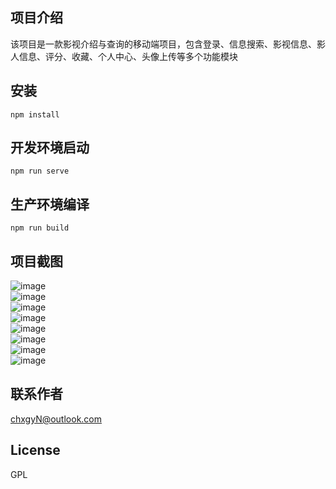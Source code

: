 ## 项目介绍
该项目是一款影视介绍与查询的移动端项目，包含登录、信息搜索、影视信息、影人信息、评分、收藏、个人中心、头像上传等多个功能模块    

## 安装
```
npm install
```

## 开发环境启动
```
npm run serve
```

## 生产环境编译
```
npm run build
```

## 项目截图
![image](https://github.com/chxgyN/huiying-h5/blob/main/img/QQ%E6%88%AA%E5%9B%BE20230428113548.png)  
![image](https://github.com/chxgyN/huiying-h5/blob/main/img/QQ%E6%88%AA%E5%9B%BE20230428113827.png)  
![image](https://github.com/chxgyN/huiying-h5/blob/main/img/QQ%E6%88%AA%E5%9B%BE20230428113908.png)  
![image](https://github.com/chxgyN/huiying-h5/blob/main/img/QQ%E6%88%AA%E5%9B%BE20230428114450.png)  
![image](https://github.com/chxgyN/huiying-h5/blob/main/img/QQ%E6%88%AA%E5%9B%BE20230428114809.png)  
![image](https://github.com/chxgyN/huiying-h5/blob/main/img/QQ%E6%88%AA%E5%9B%BE20230428114912.png)  
![image](https://github.com/chxgyN/huiying-h5/blob/main/img/QQ%E6%88%AA%E5%9B%BE20230428114948.png)  
![image](https://github.com/chxgyN/huiying-h5/blob/main/img/QQ%E6%88%AA%E5%9B%BE20230428115024.png)

## 联系作者
chxgyN@outlook.com

## License
GPL
